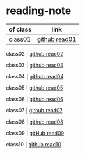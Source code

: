 # reading-note

 of class | link
--------- | ---
class01 | [github read01](https://qasembanyissa.github.io/reading-note/class01)

class02 | [github read02](https://qasembanyissa.github.io/reading-note/class02)

class03 | [github read03](https://qasembanyissa.github.io/reading-note/class03)

class04 | [github read04](https://qasembanyissa.github.io/reading-note/class04)

class05 | [github read05](https://qasembanyissa.github.io/reading-note/class05)

class06 | [github read06](https://qasembanyissa.github.io/reading-note/class06)

class07 | [github read07](https://qasembanyissa.github.io/reading-note/class07)

class08 | [github read08](https://qasembanyissa.github.io/reading-note/class08)

class09 | [gitHub read09](https://qasembanyissa.github.io/reading-note/class09)

class10 | [github read10]()